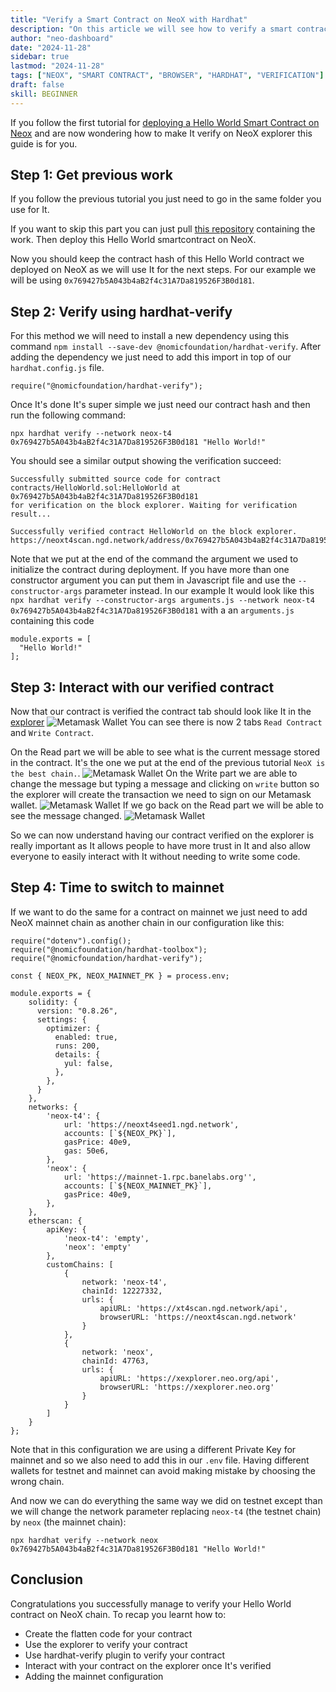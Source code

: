 ```yaml
---
title: "Verify a Smart Contract on NeoX with Hardhat"
description: "On this article we will see how to verify a smart contract on NeoX testnet browser by using Hardhat."
author: "neo-dashboard"
date: "2024-11-28"
sidebar: true
lastmod: "2024-11-28"
tags: ["NEOX", "SMART CONTRACT", "BROWSER", "HARDHAT", "VERIFICATION"]
draft: false
skill: BEGINNER
---
```


If you follow the first tutorial for [deploying a Hello World Smart Contract on Neox](https://neo-dashboard.com/blog/hardhat-hello-world)
and are now wondering how to make It verify on NeoX explorer this guide is for you.

## Step 1: Get previous work

If you follow the previous tutorial you just need to go in the same folder you use for It.

If you want to skip this part you can just pull [this repository](https://github.com/NeoDashboard/Hardhat-tutorials) containing the work.
Then deploy this Hello World smartcontract on NeoX.

Now you should keep the contract hash of this Hello World contract we deployed on NeoX as we will use It for the next steps.
For our example we will be using `0x769427b5A043b4aB2f4c31A7Da819526F3B0d181`.

## Step 2: Verify using hardhat-verify

For this method we will need to install a new dependency using this command `npm install --save-dev @nomicfoundation/hardhat-verify`.
After adding the dependency we just need to add this import in top of our `hardhat.config.js` file.

```
require("@nomicfoundation/hardhat-verify");
```

Once It's done It's super simple we just need our contract hash and then run the following command:

```
npx hardhat verify --network neox-t4 0x769427b5A043b4aB2f4c31A7Da819526F3B0d181 "Hello World!"
```

You should see a similar output showing the verification succeed:

```
Successfully submitted source code for contract
contracts/HelloWorld.sol:HelloWorld at 0x769427b5A043b4aB2f4c31A7Da819526F3B0d181
for verification on the block explorer. Waiting for verification result...

Successfully verified contract HelloWorld on the block explorer.
https://neoxt4scan.ngd.network/address/0x769427b5A043b4aB2f4c31A7Da819526F3B0d181#code
```

Note that we put at the end of the command the argument we used to initialize the contract during deployment.
If you have more than one constructor argument you can put them in Javascript file and use the `--constructor-args` parameter
instead. In our example It would look like this `npx hardhat verify --constructor-args arguments.js --network neox-t4 0x769427b5A043b4aB2f4c31A7Da819526F3B0d181`
with a an `arguments.js` containing this code

```
module.exports = [
  "Hello World!"
];
```

## Step 3: Interact with our verified contract

Now that our contract is verified the contract tab should look like It in the [explorer](https://xt4scan.ngd.network/address/0x769427b5A043b4aB2f4c31A7Da819526F3B0d181?tab=contract)
![Metamask Wallet](./assets/hardhat_2.png)
You can see there is now 2 tabs `Read Contract` and `Write Contract`.

On the Read part we will be able to see what is the current message stored in the contract. It's the one we put at the end of the previous tutorial `NeoX is the best chain.`.
![Metamask Wallet](./assets/hardhat_3.png)
On the Write part we are able to change the message but typing a message and clicking on `write` button so the explorer will create the transaction we need to sign on our
Metamask wallet.
![Metamask Wallet](./assets/hardhat_4.png)
If we go back on the Read part we will be able to see the message changed.
![Metamask Wallet](./assets/hardhat_5.png)

So we can now understand having our contract verified on the explorer is really important as It allows people to have more trust in It and also allow
everyone to easily interact with It without needing to write some code.

## Step 4: Time to switch to mainnet

If we want to do the same for a contract on mainnet we just need to add NeoX mainnet chain as another chain in our configuration like this:

```
require("dotenv").config();
require("@nomicfoundation/hardhat-toolbox");
require("@nomicfoundation/hardhat-verify");

const { NEOX_PK, NEOX_MAINNET_PK } = process.env;

module.exports = {
    solidity: {
      version: "0.8.26",
      settings: {
        optimizer: {
          enabled: true,
          runs: 200,
          details: {
            yul: false,
          },
        },
      }
    },
    networks: {
        'neox-t4': {
            url: 'https://neoxt4seed1.ngd.network',
            accounts: [`${NEOX_PK}`],
            gasPrice: 40e9,
            gas: 50e6,
        },
        'neox': {
            url: 'https://mainnet-1.rpc.banelabs.org'',
            accounts: [`${NEOX_MAINNET_PK}`],
            gasPrice: 40e9,
        },
    },
    etherscan: {
        apiKey: {
            'neox-t4': 'empty',
            'neox': 'empty'
        },
        customChains: [
            {
                network: 'neox-t4',
                chainId: 12227332,
                urls: {
                    apiURL: 'https://xt4scan.ngd.network/api',
                    browserURL: 'https://neoxt4scan.ngd.network'
                }
            },
            {
                network: 'neox',
                chainId: 47763,
                urls: {
                    apiURL: 'https://xexplorer.neo.org/api',
                    browserURL: 'https://xexplorer.neo.org'
                }
            }
        ]
    }
};
```

Note that in this configuration we are using a different Private Key for mainnet and so we also need to add this in our `.env`
file. Having different wallets for testnet and mainnet can avoid making mistake by choosing the wrong chain.

And now we can do everything the same way we did on testnet except than we will change the network parameter replacing `neox-t4` (the testnet chain) by
`neox` (the mainnet chain):

```
npx hardhat verify --network neox 0x769427b5A043b4aB2f4c31A7Da819526F3B0d181 "Hello World!"
```

## Conclusion

Congratulations you successfully manage to verify your Hello World contract on NeoX chain. To recap you learnt how to:

- Create the flatten code for your contract
- Use the explorer to verify your contract
- Use hardhat-verify plugin to verify your contract
- Interact with your contract on the explorer once It's verified
- Adding the mainnet configuration
